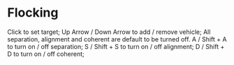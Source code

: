 # Flocking
Click to set target;
Up Arrow / Down Arrow to add / remove vehicle;
All separation, alignment and coherent are default to be turned off.
A / Shift + A to turn on / off separation;
S / Shift + S to turn on / off alignment;
D / Shift + D to turn on / off coherent;
